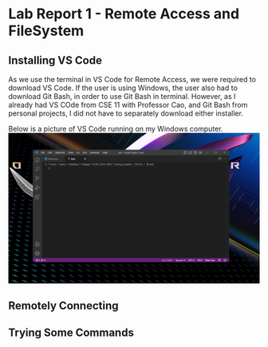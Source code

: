 # Lab Report 1 - Remote Access and FileSystem

## Installing VS Code

As we use the terminal in VS Code for Remote Access, we were required to download VS Code. 
If the user is using Windows, the user also had to download Git Bash, in order to use Git Bash in terminal. 
However, as I already had VS COde from CSE 11 with Professor Cao, and Git Bash from personal projects, I did not have to separately download either installer.

Below is a picture of VS Code running on my Windows computer. 
![Image](image1.png)

## Remotely Connecting

## Trying Some Commands


